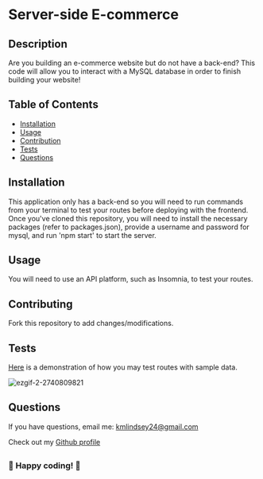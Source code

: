 # Server-side E-commerce

  

  ## Description
  Are you building an e-commerce website but do not have a back-end? This code will allow you to interact with a MySQL database in order to finish building your website!


  ## Table of Contents

  - [Installation](#Installation)
  - [Usage](#Usage)
  - [Contribution](#Contributing)
  - [Tests](#Tests)
  - [Questions](#Questions)
  

  ## Installation
  This application only has a back-end so you will need to run commands from your terminal to test your routes before deploying with the frontend. Once you've cloned this repository, you will need to install the necessary packages (refer to packages.json), provide a username and password for mysql, and run 'npm start' to start the server.

  ## Usage
  You will need to use an API platform, such as Insomnia, to test your routes. 


  ## Contributing
  Fork this repository to add changes/modifications.

  ## Tests
  <a href="https://drive.google.com/file/d/1Y3dzywT3572fIbI4Owf7EGGX8gioJF6J/view" target="_blank">Here</a> is a demonstration of how you may test routes with sample data.
  
  ![ezgif-2-2740809821](https://user-images.githubusercontent.com/102554319/182933707-e29008fa-c077-4aa3-90fb-553a08bf0e81.gif)


  ## Questions
  If you have questions, email me: <kmlindsey24@gmail.com>
  
  Check out my [Github profile](https://github.com/kfisch2)
  ##
  
  ### :dizzy: Happy coding! :dizzy:

